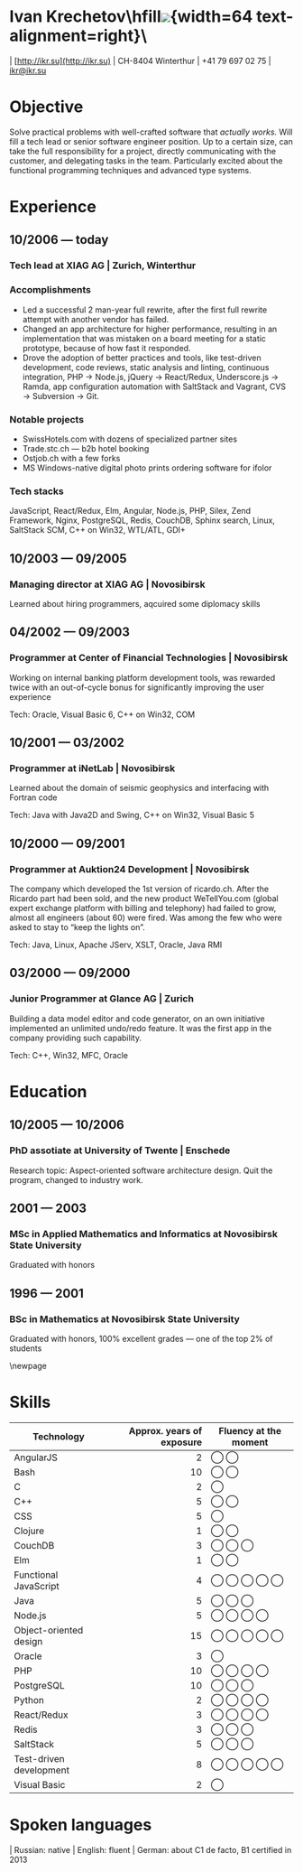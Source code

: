 # Ivan Krechetov\hfill![](https://pbs.twimg.com/profile_images/898522710682292224/ZKJzBXkU_400x400.jpg){width=64 text-alignment=right}\

| [http://ikr.su](http://ikr.su)
| CH-8404 Winterthur
| +41 79 697 02 75
| [ikr@ikr.su](mailto:ikr@ikr.su)

# Objective

Solve practical problems with well-crafted software that _actually works._ Will fill a tech lead or senior software engineer position. Up to a certain size, can take the full responsibility for a project, directly communicating with the customer, and delegating tasks in the team. Particularly excited about the functional programming techniques and advanced type systems.

# Experience

## 10/2006 — today

### Tech lead at XIAG AG | Zurich, Winterthur

### Accomplishments

* Led a successful 2 man-year full rewrite, after the first full rewrite attempt with another vendor has failed.
* Changed an app architecture for higher performance, resulting in an implementation that was mistaken on a board meeting for a static prototype, because of how fast it responded.
* Drove the adoption of better practices and tools, like test-driven development, code reviews, static analysis and linting, continuous integration, PHP → Node.js, jQuery → React/Redux, Underscore.js → Ramda, app configuration automation with SaltStack and Vagrant, CVS → Subversion → Git.

### Notable projects

* SwissHotels.com with dozens of specialized partner sites
* Trade.stc.ch — b2b hotel booking
* Ostjob.ch with a few forks
* MS Windows-native digital photo prints ordering software for ifolor

### Tech stacks

JavaScript, React/Redux, Elm, Angular, Node.js, PHP, Silex, Zend Framework, Nginx, PostgreSQL, Redis, CouchDB, Sphinx search, Linux, SaltStack SCM, C++ on Win32, WTL/ATL, GDI+

## 10/2003 — 09/2005

### Managing director at XIAG AG | Novosibirsk

Learned about hiring programmers, aqcuired some diplomacy skills

## 04/2002 — 09/2003

### Programmer at Center of Financial Technologies | Novosibirsk

Working on internal banking platform development tools, was rewarded twice with an out-of-cycle bonus for significantly improving the user experience

Tech: Oracle, Visual Basic 6, C++ on Win32, COM

## 10/2001 — 03/2002

### Programmer at iNetLab | Novosibirsk

Learned about the domain of seismic geophysics and interfacing with Fortran code

Tech: Java with Java2D and Swing, C++ on Win32, Visual Basic 5

## 10/2000 — 09/2001

### Programmer at Auktion24 Development | Novosibirsk

The company which developed the 1st version of ricardo.ch. After the Ricardo part had been sold, and the new product WeTellYou.com (global expert exchange platform with billing and telephony) had failed to grow, almost all engineers (about 60) were fired. Was among the few who were asked to stay to “keep the lights on”.

Tech: Java, Linux, Apache JServ, XSLT, Oracle, Java RMI

## 03/2000 — 09/2000

### Junior Programmer at Glance AG | Zurich

Building a data model editor and code generator, on an own initiative implemented an unlimited undo/redo feature. It was the first app in the company providing such capability.

Tech: C++, Win32, MFC, Oracle

# Education

## 10/2005 — 10/2006

### PhD assotiate at University of Twente | Enschede

Research topic: Aspect-oriented software architecture design. Quit the program, changed to industry work.

## 2001 — 2003

### MSc in Applied Mathematics and Informatics at Novosibirsk State University

Graduated with honors

## 1996 — 2001

### BSc in Mathematics at Novosibirsk State University

Graduated with honors, 100% excellent grades — one of the top 2% of students

\newpage

# Skills

Technology | Approx. years of exposure | Fluency at the moment
--- | ---: | ---
AngularJS | 2 | ◯ ◯
Bash | 10 | ◯ ◯
C | 2 | ◯
C++ | 5 | ◯ ◯
CSS | 5 | ◯
Clojure | 1 | ◯ ◯
CouchDB | 3 | ◯ ◯ ◯
Elm | 1 | ◯ ◯
Functional JavaScript | 4 | ◯ ◯ ◯ ◯ ◯
Java | 5 | ◯ ◯ ◯
Node.js | 5 | ◯ ◯ ◯ ◯
Object-oriented design | 15 | ◯ ◯ ◯ ◯ ◯
Oracle | 3  | ◯
PHP | 10 | ◯ ◯ ◯ ◯
PostgreSQL | 10 | ◯ ◯ ◯
Python | 2 | ◯ ◯ ◯ ◯
React/Redux | 3 | ◯ ◯ ◯ ◯
Redis | 3 | ◯ ◯ ◯
SaltStack | 5 | ◯ ◯ ◯
Test-driven development | 8 | ◯ ◯ ◯ ◯ ◯
Visual Basic | 2 | ◯

# Spoken languages

| Russian: native
| English: fluent
| German: about C1 de facto, B1 certified in 2013
